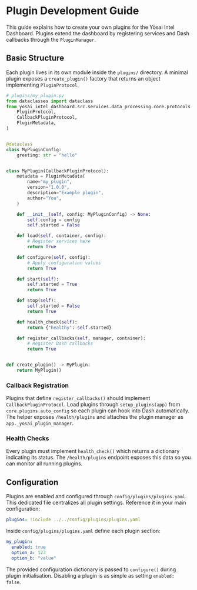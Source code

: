 # Plugin Development Guide

This guide explains how to create your own plugins for the Yōsai Intel Dashboard.
Plugins extend the dashboard by registering services and Dash callbacks through
the `PluginManager`.

## Basic Structure

Each plugin lives in its own module inside the `plugins/` directory. A minimal
plugin exposes a `create_plugin()` factory that returns an object implementing
`PluginProtocol`.

```python
# plugins/my_plugin.py
from dataclasses import dataclass
from yosai_intel_dashboard.src.services.data_processing.core.protocols import (
    PluginProtocol,
    CallbackPluginProtocol,
    PluginMetadata,
)


@dataclass
class MyPluginConfig:
    greeting: str = "hello"


class MyPlugin(CallbackPluginProtocol):
    metadata = PluginMetadata(
        name="my_plugin",
        version="1.0.0",
        description="Example plugin",
        author="You",
    )

    def __init__(self, config: MyPluginConfig) -> None:
        self.config = config
        self.started = False

    def load(self, container, config):
        # Register services here
        return True

    def configure(self, config):
        # Apply configuration values
        return True

    def start(self):
        self.started = True
        return True

    def stop(self):
        self.started = False
        return True

    def health_check(self):
        return {"healthy": self.started}

    def register_callbacks(self, manager, container):
        # Register Dash callbacks
        return True


def create_plugin() -> MyPlugin:
    return MyPlugin()
```

### Callback Registration

Plugins that define `register_callbacks()` should implement
`CallbackPluginProtocol`. Load plugins through `setup_plugins(app)` from
`core.plugins.auto_config` so each plugin can hook into Dash automatically.
The helper exposes `/health/plugins` and attaches the plugin manager as
`app._yosai_plugin_manager`.

### Health Checks

Every plugin must implement `health_check()` which returns a dictionary
indicating its status. The `/health/plugins` endpoint exposes this data so you
can monitor all running plugins.

## Configuration

Plugins are enabled and configured through `config/plugins/plugins.yaml`.
This dedicated file centralizes all plugin settings. Reference it in your main
configuration:

```yaml
plugins: !include ../../config/plugins/plugins.yaml
```

Inside `config/plugins/plugins.yaml` define each plugin section:

```yaml
my_plugin:
  enabled: true
  option_a: 123
  option_b: "value"
```

The provided configuration dictionary is passed to `configure()` during plugin
initialisation. Disabling a plugin is as simple as setting `enabled: false`.


